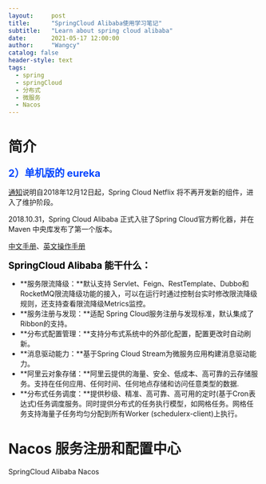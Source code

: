 ```yaml
---
layout:     post
title:      "SpringCloud Alibaba使用学习笔记"
subtitle:   "Learn about spring cloud alibaba"
date:       2021-05-17 12:00:00
author:     "Wangcy"
catalog: false
header-style: text
tags:
  - spring 
  - springCloud
  - 分布式
  - 微服务
  - Nacos
---
```










# 简介

<span style="color:#0044FF;font-size:15.0pt;font-weight:bold">2）单机版的 eureka</span>



[通知](https://spring.io/blog/2018/12/12/spring-cloud-greenwich-rc1-available-now)说明自2018年12月12日起，Spring Cloud Netflix 将不再开发新的组件，进入了维护阶段。

2018.10.31，Spring Cloud Alibaba 正式入驻了Spring Cloud官方孵化器，并在Maven 中央库发布了第一个版本。

[中文手册](https://github.com/alibaba/spring-cloud-alibaba/blob/master/README-zh.md)、[英文操作手册](https://spring.io/projects/spring-cloud-alibaba#overview)



<span style="color:#000000;font-size:14.0pt;font-weight:bold">SpringCloud Alibaba 能干什么：</span>

- **服务限流降级：**默认支持 Servlet、Feign、RestTemplate、Dubbo和RocketMQ限流降级功能的接入，可以在运行时通过控制台实时修改限流降级规则，还支持查看限流降级Metrics监控。
- **服务注册与发现：**适配 Spring Cloud服务注册与发现标准，默认集成了Ribbon的支持。
- **分布式配置管理：**支持分布式系统中的外部化配置，配置更改时自动刷新。
- **消息驱动能力：**基于Spring Cloud Stream为微服务应用构建消息驱动能力。
- **阿里云对象存储：**阿里云提供的海量、安全、低成本、高可靠的云存储服务。支持在任何应用、任何时间、任何地点存储和访问任意类型的数据.
- **分布式任务调度：**提供秒级、精准、高可靠、高可用的定时(基于Cron表达式)任务调度服务。同时提供分布式的任务执行模型，如网格任务。网格任务支持海量子任务均匀分配到所有Worker (schedulerx-client)上执行。



# Nacos 服务注册和配置中心

SpringCloud Alibaba Nacos

